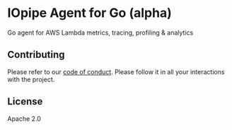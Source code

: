 # IOpipe Agent for Go (alpha)
Go agent for AWS Lambda metrics, tracing, profiling &amp; analytics

## Contributing

Please refer to our [code of conduct](https://github.com/iopipe/iopipe-go/blob/master/CODE_OF_CONDUCT.md). Please follow it in all your interactions with the project.

## License

Apache 2.0

